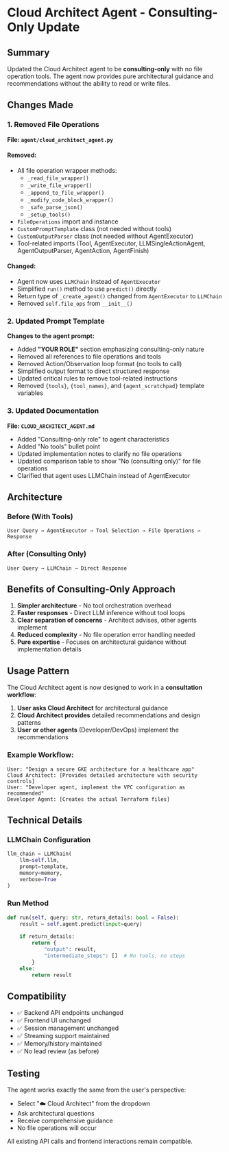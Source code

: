 # Cloud Architect Agent - Consulting-Only Update

## Summary
Updated the Cloud Architect agent to be **consulting-only** with no file operation tools. The agent now provides pure architectural guidance and recommendations without the ability to read or write files.

## Changes Made

### 1. Removed File Operations
**File: `agent/cloud_architect_agent.py`**

#### Removed:
- All file operation wrapper methods:
  - `_read_file_wrapper()`
  - `_write_file_wrapper()`
  - `_append_to_file_wrapper()`
  - `_modify_code_block_wrapper()`
  - `_safe_parse_json()`
  - `_setup_tools()`
- `FileOperations` import and instance
- `CustomPromptTemplate` class (not needed without tools)
- `CustomOutputParser` class (not needed without AgentExecutor)
- Tool-related imports (Tool, AgentExecutor, LLMSingleActionAgent, AgentOutputParser, AgentAction, AgentFinish)

#### Changed:
- Agent now uses `LLMChain` instead of `AgentExecutor`
- Simplified `run()` method to use `predict()` directly
- Return type of `_create_agent()` changed from `AgentExecutor` to `LLMChain`
- Removed `self.file_ops` from `__init__()`

### 2. Updated Prompt Template
**Changes to the agent prompt:**

- Added **"YOUR ROLE"** section emphasizing consulting-only nature
- Removed all references to file operations and tools
- Removed Action/Observation loop format (no tools to call)
- Simplified output format to direct structured response
- Updated critical rules to remove tool-related instructions
- Removed `{tools}`, `{tool_names}`, and `{agent_scratchpad}` template variables

### 3. Updated Documentation
**File: `CLOUD_ARCHITECT_AGENT.md`**

- Added "Consulting-only role" to agent characteristics
- Added "No tools" bullet point
- Updated implementation notes to clarify no file operations
- Updated comparison table to show "No (consulting only)" for file operations
- Clarified that agent uses LLMChain instead of AgentExecutor

## Architecture

### Before (With Tools)
```
User Query → AgentExecutor → Tool Selection → File Operations → Response
```

### After (Consulting Only)
```
User Query → LLMChain → Direct Response
```

## Benefits of Consulting-Only Approach

1. **Simpler architecture** - No tool orchestration overhead
2. **Faster responses** - Direct LLM inference without tool loops
3. **Clear separation of concerns** - Architect advises, other agents implement
4. **Reduced complexity** - No file operation error handling needed
5. **Pure expertise** - Focuses on architectural guidance without implementation details

## Usage Pattern

The Cloud Architect agent is now designed to work in a **consultation workflow**:

1. **User asks Cloud Architect** for architectural guidance
2. **Cloud Architect provides** detailed recommendations and design patterns
3. **User or other agents** (Developer/DevOps) implement the recommendations

### Example Workflow:
```
User: "Design a secure GKE architecture for a healthcare app"
Cloud Architect: [Provides detailed architecture with security controls]
User: "Developer agent, implement the VPC configuration as recommended"
Developer Agent: [Creates the actual Terraform files]
```

## Technical Details

### LLMChain Configuration
```python
llm_chain = LLMChain(
    llm=self.llm,
    prompt=template,
    memory=memory,
    verbose=True
)
```

### Run Method
```python
def run(self, query: str, return_details: bool = False):
    result = self.agent.predict(input=query)
    
    if return_details:
        return {
            "output": result,
            "intermediate_steps": []  # No tools, no steps
        }
    else:
        return result
```

## Compatibility

- ✅ Backend API endpoints unchanged
- ✅ Frontend UI unchanged
- ✅ Session management unchanged
- ✅ Streaming support maintained
- ✅ Memory/history maintained
- ✅ No lead review (as before)

## Testing

The agent works exactly the same from the user's perspective:
- Select "☁️ Cloud Architect" from the dropdown
- Ask architectural questions
- Receive comprehensive guidance
- No file operations will occur

All existing API calls and frontend interactions remain compatible.
